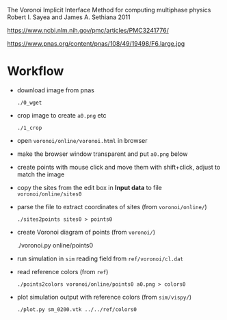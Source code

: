 The Voronoi Implicit Interface Method for computing multiphase physics
Robert I. Sayea and James A. Sethiana
2011

https://www.ncbi.nlm.nih.gov/pmc/articles/PMC3241776/

https://www.pnas.org/content/pnas/108/49/19498/F6.large.jpg


# Workflow

* download image from pnas 

      ./0_wget

* crop image to create `a0.png` etc

      ./1_crop

* open `voronoi/online/voronoi.html` in browser

* make the browser window transparent and put `a0.png` below

* create points with mouse click and move them with shift+click,
  adjust to match the image

* copy the sites from the edit box in __Input data__ to file `voronoi/online/sites0`

* parse the file to extract coordinates of sites (from `voronoi/online/`)

      ./sites2points sites0 > points0

* create Voronoi diagram of points (from `voronoi/`)

    ./voronoi.py online/points0

* run simulation in `sim` reading field from `ref/voronoi/cl.dat`

* read reference colors (from `ref`)

      ./points2colors voronoi/online/points0 a0.png > colors0

* plot simulation output with reference colors (from `sim/vispy/`)

      ./plot.py sm_0200.vtk ../../ref/colors0


